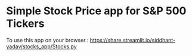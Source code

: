 # Simple Stock Price app for S&P 500 Tickers

To use this app on your browser : https://share.streamlit.io/siddhant-yadav/stocks_app/Stocks.py
